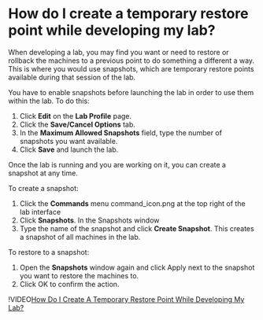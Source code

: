 # How do I create a temporary restore point while developing my lab?

When developing a lab, you may find you want or need to restore or rollback the machines to a previous point to do something a different a way. This is where you would use snapshots, which are temporary restore points available during that session of the lab.

You have to enable snapshots before launching the lab in order to use them within the lab. To do this:

1. Click **Edit** on the **Lab Profile** page. 
1. Click the **Save/Cancel Options** tab.
1. In the **Maximum Allowed Snapshots** field, type the number of snapshots you want available. 
1. Click **Save** and launch the lab.

Once the lab is running and you are working on it, you can create a snapshot at any time.

To create a snapshot:

1. Click the **Commands** menu command_icon.png at the top right of the lab interface
1. Click **Snapshots**. In the Snapshots window
1. Type the name of the snapshot and click **Create Snapshot**. This creates a snapshot of all machines in the lab.

To restore to a snapshot:

1. Open the **Snapshots** window again and click Apply next to the snapshot you want to restore the machines to. 
1. Click OK to confirm the action.

!VIDEO[How Do I Create A Temporary Restore Point While Developing My Lab?](https://www.youtube.com/watch?v=q9_QKnMG-pE)